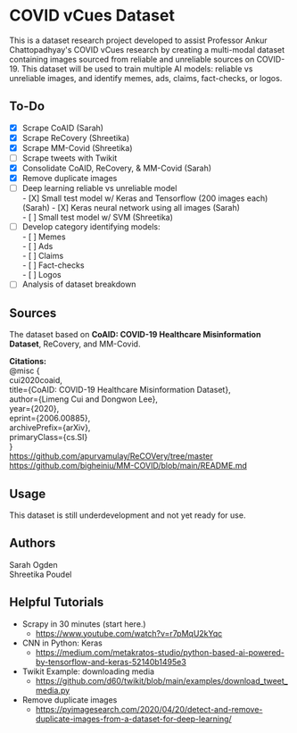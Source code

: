 # COVID vCues Dataset

This is a dataset research project developed to assist Professor Ankur Chattopadhyay's COVID vCues research by creating a multi-modal dataset containing images sourced from reliable and unreliable sources on COVID-19. This dataset will be used to train multiple AI models: reliable vs unreliable images, and identify memes, ads, claims, fact-checks, or logos.

## To-Do
- [X] Scrape CoAID (Sarah)
- [X] Scrape ReCovery (Shreetika)  
- [X] Scrape MM-Covid (Shreetika)
- [ ] Scrape tweets with Twikit  
- [X] Consolidate CoAID, ReCovery, & MM-Covid (Sarah)
- [X] Remove duplicate images
- [ ] Deep learning reliable vs unreliable model  
      - [X] Small test model w/ Keras and Tensorflow (200 images each) (Sarah)
      - [X] Keras neural network using all images (Sarah)  
      - [ ] Small test model w/ SVM (Shreetika)       
- [ ] Develop category identifying models:  
      - [ ] Memes  
      - [ ] Ads  
      - [ ] Claims  
      - [ ] Fact-checks  
      - [ ] Logos  
- [ ] Analysis of dataset breakdown

## Sources

The dataset based on **CoAID: COVID-19 Healthcare Misinformation Dataset**, ReCovery, and MM-Covid.

**Citations:**  
@misc {  
  cui2020coaid,  
  title={CoAID: COVID-19 Healthcare Misinformation Dataset},  
  author={Limeng Cui and Dongwon Lee},  
  year={2020},  
  eprint={2006.00885},  
  archivePrefix={arXiv},  
  primaryClass={cs.SI}  
}  
https://github.com/apurvamulay/ReCOVery/tree/master  
https://github.com/bigheiniu/MM-COVID/blob/main/README.md  

## Usage

This dataset is still underdevelopment and not yet ready for use.

## Authors
Sarah Ogden  
Shreetika Poudel  

## Helpful Tutorials
- Scrapy in 30 minutes (start here.)
  - https://www.youtube.com/watch?v=r7pMqU2kYqc
- CNN in Python: Keras  
  - https://medium.com/metakratos-studio/python-based-ai-powered-by-tensorflow-and-keras-52140b1495e3  
- Twikit Example: downloading media  
  - https://github.com/d60/twikit/blob/main/examples/download_tweet_media.py  
- Remove duplicate images  
  - https://pyimagesearch.com/2020/04/20/detect-and-remove-duplicate-images-from-a-dataset-for-deep-learning/     
